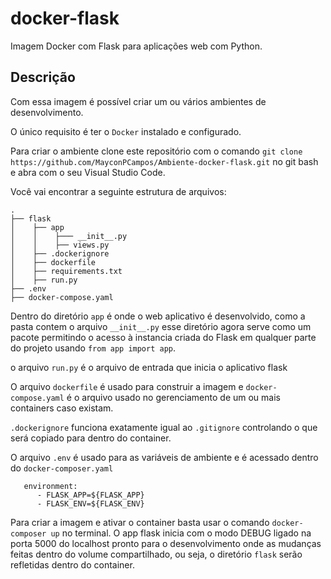 # docker-flask

Imagem Docker com Flask para aplicações web com Python.

## Descrição

Com essa imagem é possível criar um ou vários ambientes de desenvolvimento.

O único requisito é ter o `Docker` instalado e configurado.

Para criar o ambiente clone este repositório com o comando `git clone https://github.com/MayconPCampos/Ambiente-docker-flask.git`
no git bash e abra com o seu Visual Studio Code.

Você vai encontrar a seguinte estrutura de arquivos:

```
.
├── flask
│    ├── app
│    │    ├─── __init__.py
│    │    ├── views.py
│    ├── .dockerignore
│    ├── dockerfile
│    ├── requirements.txt
│    ├── run.py
├── .env
├── docker-compose.yaml

```

Dentro do diretório `app` é onde o web aplicativo é desenvolvido, como a pasta contem o arquivo `__init__.py`
esse diretório agora serve como um pacote permitindo o acesso à instancia criada do Flask em qualquer parte
do projeto usando `from app import app`.

o arquivo `run.py` é o arquivo de entrada que inicia o aplicativo flask

O arquivo `dockerfile` é usado para construir a imagem e `docker-compose.yaml` é o arquivo usado no gerenciamento
de um ou mais containers caso existam.

`.dockerignore` funciona exatamente igual ao `.gitignore` controlando o que será copiado para dentro do container.

O arquivo `.env` é usado para as variáveis de ambiente e é acessado dentro do `docker-composer.yaml`
    
```
   environment:
      - FLASK_APP=${FLASK_APP}
      - FLASK_ENV=${FLASK_ENV}
```

Para criar a imagem e ativar o container basta usar o comando `docker-composer up` no terminal. O app flask inicia com
o modo DEBUG ligado na porta 5000 do localhost pronto para o desenvolvimento onde as mudanças feitas dentro do volume
compartilhado, ou seja, o diretório `flask` serão refletidas dentro do container.
